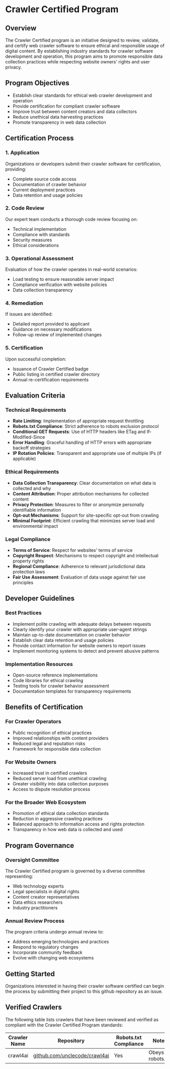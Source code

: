 # Crawler Certified Program

## Overview
The Crawler Certified program is an initiative designed to review, validate, and certify web crawler software to ensure ethical and responsible usage of digital content. By establishing industry standards for crawler software development and operation, this program aims to promote responsible data collection practices while respecting website owners' rights and user privacy.

## Program Objectives
- Establish clear standards for ethical web crawler development and operation
- Provide certification for compliant crawler software
- Improve trust between content creators and data collectors
- Reduce unethical data harvesting practices
- Promote transparency in web data collection

## Certification Process

### 1. Application
Organizations or developers submit their crawler software for certification, providing:
- Complete source code access
- Documentation of crawler behavior
- Current deployment practices
- Data retention and usage policies

### 2. Code Review
Our expert team conducts a thorough code review focusing on:
- Technical implementation
- Compliance with standards
- Security measures
- Ethical considerations

### 3. Operational Assessment
Evaluation of how the crawler operates in real-world scenarios:
- Load testing to ensure reasonable server impact
- Compliance verification with website policies
- Data collection transparency

### 4. Remediation
If issues are identified:
- Detailed report provided to applicant
- Guidance on necessary modifications
- Follow-up review of implemented changes

### 5. Certification
Upon successful completion:
- Issuance of Crawler Certified badge
- Public listing in certified crawler directory
- Annual re-certification requirements

## Evaluation Criteria

### Technical Requirements
- **Rate Limiting**: Implementation of appropriate request throttling
- **Robots.txt Compliance**: Strict adherence to robots exclusion protocol
- **Conditional GET Requests**: Use of HTTP headers like ETag and If-Modified-Since
- **Error Handling**: Graceful handling of HTTP errors with appropriate backoff strategies
- **IP Rotation Policies**: Transparent and appropriate use of multiple IPs (if applicable)

### Ethical Requirements
- **Data Collection Transparency**: Clear documentation on what data is collected and why
- **Content Attribution**: Proper attribution mechanisms for collected content
- **Privacy Protection**: Measures to filter or anonymize personally identifiable information
- **Opt-out Mechanisms**: Support for site-specific opt-out from crawling
- **Minimal Footprint**: Efficient crawling that minimizes server load and environmental impact

### Legal Compliance
- **Terms of Service**: Respect for websites' terms of service
- **Copyright Respect**: Mechanisms to respect copyright and intellectual property rights
- **Regional Compliance**: Adherence to relevant jurisdictional data protection laws
- **Fair Use Assessment**: Evaluation of data usage against fair use principles

## Developer Guidelines

### Best Practices
- Implement polite crawling with adequate delays between requests
- Clearly identify your crawler with appropriate user-agent strings
- Maintain up-to-date documentation on crawler behavior
- Establish clear data retention and usage policies
- Provide contact information for website owners to report issues
- Implement monitoring systems to detect and prevent abusive patterns

### Implementation Resources
- Open-source reference implementations
- Code libraries for ethical crawling
- Testing tools for crawler behavior assessment
- Documentation templates for transparency requirements

## Benefits of Certification

### For Crawler Operators
- Public recognition of ethical practices
- Improved relationships with content providers
- Reduced legal and reputation risks
- Framework for responsible data collection

### For Website Owners
- Increased trust in certified crawlers
- Reduced server load from unethical crawling
- Greater visibility into data collection purposes
- Access to dispute resolution process

### For the Broader Web Ecosystem
- Promotion of ethical data collection standards
- Reduction in aggressive crawling practices
- Balanced approach to information access and rights protection
- Transparency in how web data is collected and used

## Program Governance

### Oversight Committee
The Crawler Certified program is governed by a diverse committee representing:
- Web technology experts
- Legal specialists in digital rights
- Content creator representatives
- Data ethics researchers
- Industry practitioners

### Annual Review Process
The program criteria undergo annual review to:
- Address emerging technologies and practices
- Respond to regulatory changes
- Incorporate community feedback
- Evolve with changing web ecosystems

## Getting Started
Organizations interested in having their crawler software certified can begin the process by submitting their project to this github repository as an issue.

## Verified Crawlers

The following table lists crawlers that have been reviewed and verified as compliant with the Crawler Certified Program standards:

| Crawler Name | Repository | Robots.txt Compliance | Notes |
|--------------|------------|----------------------|-------|
| crawl4ai     | [github.com/unclecode/crawl4ai](https://github.com/unclecode/crawl4ai) | Yes | Obeys robots.txt |

